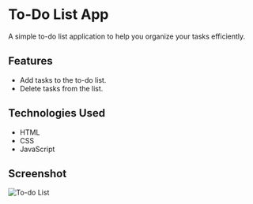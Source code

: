 # To-Do List App

A simple to-do list application to help you organize your tasks efficiently.

## Features

- Add tasks to the to-do list.
- Delete tasks from the list.

## Technologies Used

- HTML
- CSS
- JavaScript

## Screenshot



![To-do List](https://github.com/Suman-20/Javascript-Projects/assets/155362476/94d27277-0ab9-4914-9e4c-2fface8fa307)
